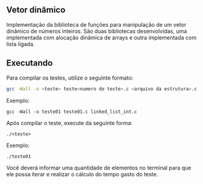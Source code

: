 ## Vetor dinâmico

Implementação da biblioteca de funções para manipulação de um vetor dinâmico de números inteiros. São duas bibliotecas desenvolvidas, uma implementada com alocação dinâmica de arrays e outra implementada com lista ligada.
## Executando

Para compilar os testes, utilize o seguinte formato:

```bash
gcc -Wall -o <teste> teste<numero do teste>.c <arquivo da estrutura>.c
```

Exemplo:

```
gcc -Wall -o teste01 teste01.c linked_list_int.c
```

Após compilar o teste, execute da seguinte forma:

```
./<teste>
```

Exemplo:

```
./teste01
```

Você deverá informar uma quantidade de elementos no terminal para que ele possa iterar e realizar o cálculo do tempo gasto do teste.
